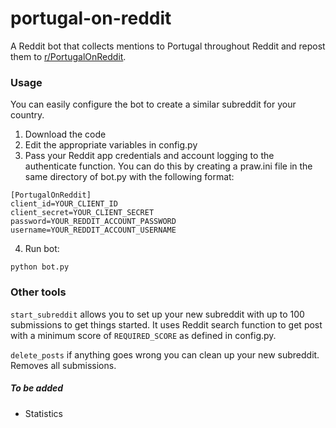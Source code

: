 # portugal-on-reddit
A Reddit bot that collects mentions to Portugal throughout Reddit and repost them to [r/PortugalOnReddit](https://www.reddit.com/r/PortugalOnReddit/).

### Usage
You can easily configure the bot to create a similar subreddit for your country. 
1. Download the code
2. Edit the appropriate variables in config.py
3. Pass your Reddit app credentials and account logging to the authenticate function. You can do this by creating a praw.ini file in the same directory of bot.py with the following format:
```
[PortugalOnReddit]
client_id=YOUR_CLIENT_ID
client_secret=YOUR_CLIENT_SECRET
password=YOUR_REDDIT_ACCOUNT_PASSWORD
username=YOUR_REDDIT_ACCOUNT_USERNAME
```
4. Run bot:
```
python bot.py
```

### Other tools
`start_subreddit` allows you to set up your new subreddit with up to 100 submissions to get things started. It uses Reddit search function to get post with a minimum score of `REQUIRED_SCORE` as defined in config.py.

`delete_posts` if anything goes wrong you can clean up your new subreddit. Removes all submissions.

##### To be added
* Statistics